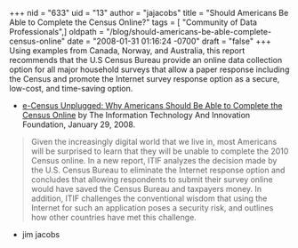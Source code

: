 +++
nid = "633"
uid = "13"
author = "jajacobs"
title = "Should Americans Be Able to Complete the Census Online?"
tags = [ "Community of Data Professionals",]
oldpath = "/blog/should-americans-be-able-complete-census-online"
date = "2008-01-31 01:16:24 -0700"
draft = "false"
+++
Using examples from Canada, Norway, and Australia, this report
recommends that the U.S Census Bureau provide an online data collection
option for all major household surveys that allow a paper response
including the Census and promote the Internet survey response option as
a secure, low-cost, and time-saving option.

-   [e-Census Unplugged: Why Americans Should Be Able to Complete the
    Census Online](http://www.itif.org/files/eCensusUnplugged.pdf) by
    The Information Technology And Innovation Foundation, January
    29, 2008.

> Given the increasingly digital world that we live in, most Americans
> will be surprised to learn that they will be unable to complete the
> 2010 Census online. In a new report, ITIF analyzes the decision made
> by the U.S. Census Bureau to eliminate the Internet response option
> and concludes that allowing respondents to submit their survey online
> would have saved the Census Bureau and taxpayers money. In addition,
> ITIF challenges the conventional wisdom that using the Internet for
> such an application poses a security risk, and outlines how other
> countries have met this challenge.

- jim jacobs
